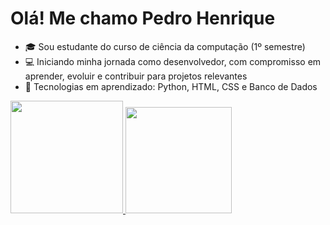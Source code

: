 # Olá! Me chamo Pedro Henrique
- 🎓 Sou estudante do curso de ciência da computação (1º semestre)
- 💻 Iniciando minha jornada como desenvolvedor, com compromisso em aprender, evoluir e contribuir para projetos relevantes
- 🧠 Tecnologias em aprendizado: Python, HTML, CSS e Banco de Dados<div>
 <div>
  <a href="https://github.com/pedrotelesss">
  <img height="180em" src="https://github-readme-stats.vercel.app/api?username=pedrotelesss&show_icons=true&theme=dracula&include_all_commits=true&count_private=true"/>
  <img height="170em" src="https://github-readme-stats.vercel.app/api/top-langs/?username=pedrotelesss&layout=compact&langs_count=16&theme=dracula"/>
</div>
